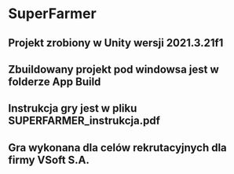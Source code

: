 # SuperFarmer

## Projekt zrobiony w Unity wersji 2021.3.21f1

## Zbuildowany projekt pod windowsa jest w folderze App Build

## Instrukcja gry jest w pliku SUPERFARMER_instrukcja.pdf

## Gra wykonana dla celów rekrutacyjnych dla firmy VSoft S.A.

